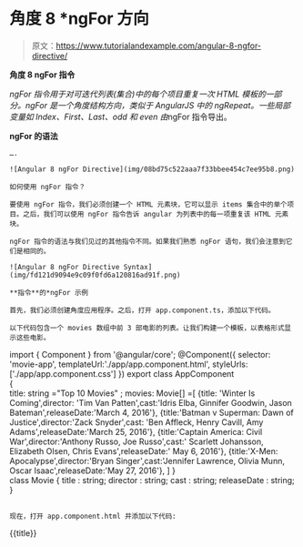 # 角度 8 *ngFor 方向

> 原文：<https://www.tutorialandexample.com/angular-8-ngfor-directive/>

**角度 8 ngFor 指令**

*ngFor 指令用于对可迭代列表(集合)中的每个项目重复一次 HTML 模板的一部分。ngFor 是一个角度结构方向，类似于 AngularJS 中的 ngRepeat。一些局部变量如 Index、First、Last、odd 和 even 由*ngFor 指令导出。

**ngFor 的语法**

```
….

![Angular 8 ngFor Directive](img/08bd75c522aaa7f33bbee454c7ee95b8.png)

如何使用 ngFor 指令？

要使用 ngFor 指令，我们必须创建一个 HTML 元素块，它可以显示 items 集合中的单个项目。之后，我们可以使用 ngFor 指令告诉 angular 为列表中的每一项重复该 HTML 元素块。

ngFor 指令的语法与我们见过的其他指令不同。如果我们熟悉 ngFor 语句，我们会注意到它们是相同的。

![Angular 8 ngFor Directive Syntax](img/fd121d9094e9c09f0fd6a120816ad91f.png)

**指令**的*ngFor 示例

首先，我们必须创建角度应用程序。之后，打开 app.component.ts，添加以下代码。

以下代码包含一个 movies 数组中前 3 部电影的列表。让我们构建一个模板，以表格形式显示这些电影。

```
import { Component } from '@angular/core';
@Component({
selector: 'movie-app',
templateUrl:'./app/app.component.html', 
styleUrls:['./app/app.component.css'] 
}) 
export class AppComponent  
{  
title: string ="Top 10 Movies" ; 
movies: Movie[] =[ 
{title: 'Winter Is Coming',director: 'Tim Van Patten',cast:'Idris Elba, 
Ginnifer Goodwin, Jason Bateman',releaseDate:'March 4, 2016'}, 
{title:'Batman v Superman: Dawn of Justice',director:'Zack Snyder',cast:
'Ben Affleck, Henry Cavill, Amy Adams',releaseDate:'March 25, 2016'}, 
{title:'Captain America: Civil War',director:'Anthony Russo, Joe Russo',cast:'
Scarlett Johansson, Elizabeth Olsen, Chris Evans',releaseDate:'
May 6, 2016'}, 
{title:'X-Men: Apocalypse',director:'Bryan Singer',cast:'Jennifer Lawrence,
 Olivia Munn, Oscar Isaac',releaseDate:'May 27, 2016'}, 
] 
}  
class Movie { 
title : string; 
director : string; 
cast : string; 
releaseDate : string; 
} 
```

现在，打开 app.component.html 并添加以下代码:

```

 {{title}}

```

```